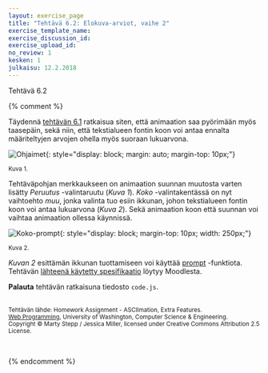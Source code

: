 ```yaml
---
layout: exercise_page
title: "Tehtävä 6.2: Elokuva-arviot, vaihe 2"
exercise_template_name:
exercise_discussion_id:
exercise_upload_id:
no_review: 1
kesken: 1
julkaisu: 12.2.2018
---
```



Tehtävä 6.2

{% comment %}

Täydennä [tehtävän 6.1](../tehtava61) ratkaisua siten, että animaation saa pyörimään myös  taasepäin, sekä niin, että tekstialueen fontin koon voi antaa ennalta määriteltyjen arvojen ohella myös suoraan lukuarvona.


![Ohjaimet](../img/ohjaimet.png "Ohjaimet"){: style="display: block; margin: auto; margin-top: 10px;"}

<small>Kuva 1.</small>


Tehtäväpohjan merkkaukseen on animaation suunnan muutosta varten lisätty *Peruutus* -valintaruutu (*Kuva 1*). *Koko* -valintakentässä on nyt vaihtoehto *muu*, jonka valinta tuo esiin ikkunan, johon tekstialueen fontin koon voi antaa lukuarvona (*Kuva 2*). Sekä animaation koon että suunnan voi vaihtaa animaation ollessa käynnissä.


![Koko-prompt](../img/custom-koko.png "Koko-prompt"){: style="display: block; margin-top: 10px; width: 250px;"}

<small>Kuva 2.</small>

*Kuvan 2* esittämän ikkunan tuottamiseen voi käyttää [prompt][prompt] -funktiota. Tehtävän [lähteenä käytetty spesifikaatio][speksi] löytyy Moodlesta.

[prompt]: https://www.w3schools.com/jsref/met_win_prompt.asp
[speksi]: https://moodle2.tut.fi/mod/resource/view.php?id=319587


**Palauta** tehtävän ratkaisuna tiedosto `code.js`.


<br/><small>
Tehtävän lähde: Homework Assignment - ASCIImation, Extra Features.<br/>
[Web Programming][cse154], University of Washington, Computer Science & Engineering.<br/>
Copyright © Marty Stepp / Jessica Miller, licensed under Creative Commons Attribution 2.5 License.
</small>

<br/>

[cse154]:https://courses.cs.washington.edu/courses/cse154/


{% endcomment %}
